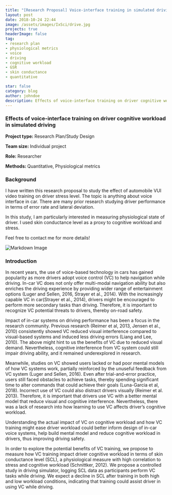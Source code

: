 ```yaml
---
title: "[Research Proposal] Voice-interface training in simulated driving"
layout: post
date: 2018-10-24 22:44
image: /assets/images/IxSci/drive.jpg
projects: true
headerImage: false
tag:
- research plan
- physiological metrics
- voice
- driving
- cognitive workload
- GSR
- skin conductance
- quantitative

star: false
category: blog
author: johndoe
description: Effects of voice-interface training on driver cognitive workload in simulated driving
---
```


### Effects of voice-interface training on driver cognitive workload in simulated driving
<b>Project type: </b> Research Plan/Study Design

<b>Team size: </b> Individual project

<b>Role: </b> Researcher

<b>Methods: </b> Quantitative, Physiological metrics

### Background
I have written this research proposal to study the effect of automobile VUI video training on driver stress level. The topic is anything about voice interface in car. There are many prior research studying driver performance in terms of error rate and lateral deviation.

In this study, I am particularly interested in measuring physiological state of driver. I used skin conductance level as a proxy to cognitive workload and stress.

Feel free to contact me for more details!

![Markdown Image][1]
### Introduction
In recent years, the use of voice-based technology in cars has gained popularity as more drivers adopt voice control (VC) to help navigation while driving. In-car VC does not only offer multi-modal navigation ability but also enriches the driving experience by providing wider range of entertainment options (Luger and Sellen, 2016, Strayer et al., 2014). With the increasingly capable VC in car(Strayer et al., 2014), drivers might be encouraged to perform more secondary tasks than driving. Therefore, it is important to recognize VC potential threats to drivers, thereby on-road safety.

Impact of in-car systems on driving performance has been a focus in the research community. Previous research (Reimer et al, 2013, Jensen et al., 2010) consistently showed VC reduced visual interference compared to visual-based systems and induced less driving errors (Liang and Lee, 2010). The above might hint to us the benefits of VC due to reduced visual demand. Nevertheless, cognitive interference from VC system could still impair driving ability, and it remained underexplored in research.

Meanwhile, studies on VC showed users lacked or had poor mental models of how VC systems work, partially reinforced by the unuseful feedback from VC system (Luger and Sellen, 2016). Even after trial-and-error practice, users still faced obstacles to achieve tasks, thereby spending significant time to alter commands that could achieve their goals (Luna-Garcia et al, 2018). Incorrect use of VC could also distract drivers visually (Reimer et al. 2013). Therefore, it is important that drivers use VC with a better mental model that reduce visual and cognitive interference. Nevertheless, there was a lack of research into how learning to use VC affects driver’s cognitive workload.

Understanding the actual impact of VC on cognitive workload and how VC training might ease driver workload could better inform design of in-car voice systems, help build mental model and reduce cognitive workload in drivers, thus improving driving safety.

In order to explore the potential benefits of VC training, we propose to measure how VC training impact driver cognitive workload in terms of skin conductance level (SCL), a physiological measure with high correlation to stress and cognitive workload (Schnittker, 2012). We propose a controlled study in driving simulator, logging SCL data as participants perform VC tasks while driving. We expect a decline in SCL after training in both high and low workload conditions, indicating that training could assist driver in using VC while driving.

[1]: https://chloenhy.github.io/assets/images/IxSci/drive.jpg

